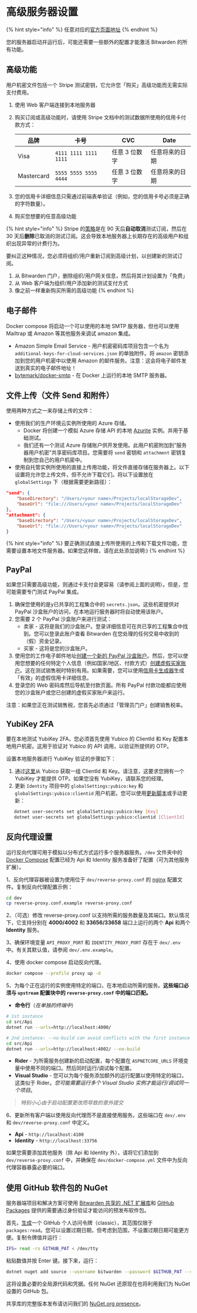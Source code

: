 # 高级服务器设置

{% hint style="info" %}
任意对应的[官方页面地址](https://contributing.bitwarden.com/getting-started/server/advanced-setup)
{% endhint %}

您的服务器启动并运行后，可能还需要一些额外的配置才能激活 Bitwarden 的所有功能。

## 高级功能​ <a href="#premium-features" id="premium-features"></a>

用户机密文件包括一个 Stripe 测试密钥，它允许您「购买」高级功能而无需实际支付费用。

1. 使用 Web 客户端连接到本地服务器
2.  购买订阅或高级功能时，请使用 Stripe 文档中的测试数据所使用的信用卡付款方式：

    | 品牌         | 卡号                    | CVC      | Date    |
    | ---------- | --------------------- | -------- | ------- |
    | Visa       | `4111 1111 1111 1111` | 任意 3 位数字 | 任意将来的日期 |
    | Mastercard | `5555 5555 5555 4444` | 任意 3 位数字 | 任意将来的日期 |
3. 您的信用卡详细信息只需通过前端表单验证（例如，您的信用卡号必须是正确的字符数量）。
4. 购买您想要的任意高级功能

{% hint style="info" %}
Stripe 的[策略](https://support.stripe.com/questions/test-mode-subscription-data-retention)是在 90 天后**自动取消**测试订阅，然后在 30 天后**删除**已取消的测试订阅。这会导致本地服务器上长期存在的高级用户和组织出现异常的计费行为。

要纠正这种情况，您必须将组织/用户重新订阅到高级计划，以创建新的测试订阅。

1. 从 Bitwarden 门户，删除组织/用户网关信息，然后将其计划设置为「免费」
2. 从 Web 客户端为组织/用户添加新的测试支付方式
3. 像之前一样重新购买所需的高级功能
{% endhint %}

## 电子邮件​ <a href="#emails" id="emails"></a>

Docker compose 将启动一个可以使用的本地 SMTP 服务器，但也可以使用 Mailtrap 或 Amazon 等其他服务来调试 amazon 集成。

* Amazon Simple Email Service - 用户机密密码库项目包含一个名为 `additional-keys-for-cloud-services.json` 的单独附件。将 `amazon` 密钥添加到您的用户机密中以使用 Amazon 的邮件服务。注意：这会将电子邮件发送到真实的电子邮件地址！
* [bytemark/docker-smtp](https://github.com/BytemarkHosting/docker-smtp) - 在 Docker 上运行的本地 SMTP 服务器。

## 文件上传（文件 Send 和附件） <a href="#file-uploads-file-sends-and-attachments" id="file-uploads-file-sends-and-attachments"></a>

使用两种方式之一来存储上传的文件：

* 使用我们的生产环境云实例所使用的 Azure 存储。
  * Docker 将创建一个模拟 Azure 存储 API 的本地 [Azurite](https://github.com/Azure/Azurite) 实例。并用于基础测试。
  * 我们还有一个测试 Azure 存储账户供开发使用。此用户机密附加到“服务器用户机密”共享密码库项目。您需要将 `send` 密钥和 `attachment` 密钥复制到您自己的用户机密中。
* 使用自托管实例所使用的直接上传用功能，将文件直接存储在服务器上。以下设置将允许您上传文件，但不允许下载它们。将以下设置放在 `globalSettings` 下（根据需要更新路径）：

```json
"send": {
    "baseDirectory": "/Users/<your name>/Projects/localStorageDev",
    "baseUrl": "file:///Users/<your name>/Projects/localStorageDev"
},
"attachment": {
    "baseDirectory": "/Users/<your name>/Projects/localStorageDev",
    "baseUrl": "file:///Users/<your name>/Projects/localStorageDev"
}
```

{% hint style="info" %}
要正确测试直接上传所使用的上传和下载文件功能，您需要设置本地文件服务器。如果您这样做，请在此处添加说明:)
{% endhint %}

## PayPal <a href="#paypal" id="paypal"></a>

如果您只需要高级功能，则通过卡支付会更容易（请参阅上面的说明）。但是，您可能需要专门测试 PayPal 集成。

1. 确保您使用的是y已共享的工程集合中的 `secrets.json`。这些机密提供对 PayPal 沙盒账户的访问，在本地运行服务器时将自动使用该账户。
2. 您需要 2 个 PayPal 沙盒账户来进行测试：&#x20;
   * 卖家 - 这将是我们的沙盒账户。登录详细信息可在共已享的工程集合中找到。您可以登录此账户查看 Bitwarden 在您处理的任何交易中收到的（假）资金记录。
   * 买家 - 这将是您的沙盒账户。
3. 使用您的工作电子邮件地址[创建一个新的 PayPal 沙盒账户](https://www.sandbox.paypal.com/)。然后，您可以使用您想要的任何特定个人信息（例如国家/地区、付款方式）[创建虚假买家账户](https://developer.paypal.com/docs/api-basics/sandbox/accounts/)。这在测试销售税时特别有用。如果需要，您可以使用[信用卡生成器](https://developer.paypal.com/developer/creditCardGenerator/)生成「有效」的虚假信用卡详细信息。
4. 登录您的 Web 密码库然后导航至付款页面。所有 PayPal 付款功能都应使用您的沙盒账户或您已创建的虚假买家账户来运行。

注意：如果您正在测试销售税，您首先必须通过「管理员门户」创建销售税率。

## YubiKey 2FA <a href="#yubikey-2fa" id="yubikey-2fa"></a>

要在本地测试 YubiKey 2FA，您必须首先使用 Yubico 的 ClientId 和 Key 配置本地用户机密。这用于验证对 Yubico 的 API 调用，以验证所提供的 OTP。

设置本地服务器进行 YubiKey 验证的步骤如下：

1. 通过[这里](https://upgrade.yubico.com/getapikey/)从 Yubico 获取一组 ClientId 和 Key。请注意，这要求您拥有一个 YubiKey 才能提供 OTP。如果您没有 YubiKey，请联系您的经理。
2. 更新 `Identity` 项目中的 `globalSettings:yubico:key` 和 `globalSettings:yubico:clientid` 用户机密。您可以使用[更新脚本](secrets.md)或手动更新：

```bash
   dotnet user-secrets set globalSettings:yubico:key [Key]
   dotnet user-secrets set globalSettings:yubico:clientid [ClientId]
```

## 反向代理设置​ <a href="#reverse-proxy-setup" id="reverse-proxy-setup"></a>

运行反向代理可用于模拟以分布式方式运行多个服务器服务。`/dev` 文件夹中的 [Docker Compose](https://docs.docker.com/compose/) 配置已经为 Api 和 Identity 服务准备好了配置（可为其他服务扩展）。

1、反向代理容器被设置为使用位于 `dev/reverse-proxy.conf` 的 [nginx](https://nginx.org/en/docs/beginners_guide.html#conf_structure) 配置文件。复制反向代理配置示例：

```bash
cd dev
cp reverse-proxy.conf.example reverse-proxy.conf
```

2、（可选）修改 reverse-proxy.conf 以支持所需的服务数量及其端口。默认情况下，它支持分别在 **4000/4002** 和 **33656/33658** 端口上运行的两个 **Api** 和两个 **Identity** 服务。

3、确保环境变量 `API_PROXY_PORT` 和 `IDENTITY_PROXY_PORT` 存在于 `dev/.env` 中。有关其默认值，请参阅 `dev/.env.example`。

4、使用 docker compose 启动反向代理。

```bash
docker compose --profile proxy up -d
```

5、为每个正在运行的实例使用特定的端口，在本地启动所需的服务。**这些端口必须与 `upstream` 配置块中的 `reverse-proxy.conf` 中的端口匹配。**

* **命令行**（_在单独的终端中_）

```bash
# 1st instance
cd src/Api
dotnet run --urls=http://localhost:4000/
```

```bash
# 2nd instance: --no-build can avoid conflicts with the first instance
cd src/Api
dotnet run --urls=http://localhost:4002/ --no-build
```

* **Rider** - 为所需服务创建新的启动配置，每个配置在 `ASPNETCORE_URLS` 环境变量中使用不同的端口。然后同时运行/调试每个配置。
* **Visual Studio** - 您可以为每个服务添加额外的运行配置以使用特定的端口，这类似于 Rider。_您可能需要运行多个 Visual Studio 实例才能运行/调试同一个项目_。

> _特别小心由于启动配置更改而导致的意外提交_

6、更新所有客户端以使用反向代理而不是直接使用服务。这些端口在 `dev/.env` 和 `dev/reverse-proxy.conf` 中定义。

* **Api** - `http://localhost:4100`
* **Identity** - `http://localhost:33756`

如果您需要添加其他服务（除 Api 和 Identity 外），请将它们添加到 `dev/reverse-proxy.conf` 中，并确保在 `dev/docker-compose.yml` 文件中为反向代理容器暴露必要的端口。

## 使用 GitHub 软件包的 NuGet <a href="#nuget-with-github-packages" id="nuget-with-github-packages"></a>

服务器端项目和解决方案可使用 [Bitwarden 共享的 .NET 扩展库](https://github.com/orgs/bitwarden/packages?repo_name=dotnet-extensions)和 [GitHub Packages](https://docs.github.com/en/packages/working-with-a-github-packages-registry/working-with-the-nuget-registry) 提供的需要通过身份验证才能访问的预发布软件包。

首先，[生成](https://github.com/settings/tokens/new)一个 GitHub 个人访问令牌（classic），其范围仅限于 `packages:read`。您可以设置过期日期，但考虑到范围，不设置过期日期可能更方便。复制令牌值并运行：

```bash
IFS= read -rs GITHUB_PAT < /dev/tty
```

粘贴数值并按 Enter 键。接下来，运行：

```bash
dotnet nuget add source --username bitwarden --password $GITHUB_PAT --store-password-in-clear-text --name github --configfile ~/.nuget/NuGet/NuGet.Config "https://nuget.pkg.github.com/bitwarden/index.json"
```

这将设置必要的全局源代码和凭据。任何 NuGet 还原现在也将利用我们为 NuGet 设置的 GitHub 包。

共享库的完整版本发布请访问我们的 [NuGet.org presence](https://www.nuget.org/profiles/Bitwarden)。
